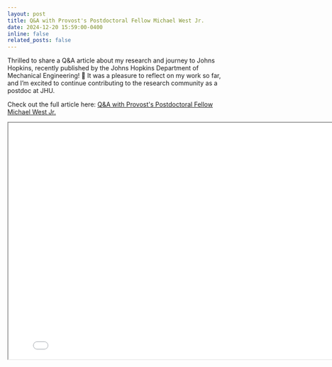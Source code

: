 ```yaml
---
layout: post
title: Q&A with Provost's Postdoctoral Fellow Michael West Jr.
date: 2024-12-20 15:59:00-0400
inline: false
related_posts: false
---
```


Thrilled to share a Q&A article about my research and journey to Johns Hopkins, recently published by the Johns Hopkins Department of Mechanical Engineering! 🎉 It was a pleasure to reflect on my work so far, and I’m excited to continue contributing to the research community as a postdoc at JHU.

Check out the full article here: [Q&A with Provost's Postdoctoral Fellow Michael West Jr.](https://me.jhu.edu/news/qa-with-provosts-postdoctoral-fellow-michael-west-jr/) 

<iframe src="../../assets/img/JHU_QandA_article.jpg" scrolling="no" style=" width: 800px; height: 533px;  overflow: hidden;" ></iframe>